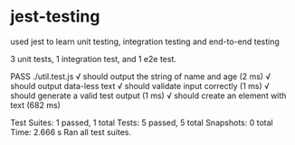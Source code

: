 # jest-testing
used jest to learn unit testing, integration testing and end-to-end testing

3 unit tests, 1 integration test, and 1 e2e test.


 PASS  ./util.test.js
  √ should output the string of name and age (2 ms)
  √ should output data-less text
  √ should validate input correctly (1 ms)
  √ should generate a valid test output (1 ms)
  √ should create an element with text (682 ms)

Test Suites: 1 passed, 1 total
Tests:       5 passed, 5 total
Snapshots:   0 total
Time:        2.666 s
Ran all test suites.

